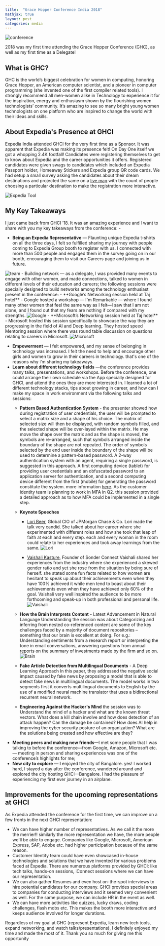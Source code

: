 ```yaml
---
title:  "Grace Hopper Conference India 2018"
mathjax: true
layout: post
categories: media
---
```


<img src="/assets/images/GHCI-18/Screenshot 2023-02-08 at 23.15.58.png" alt="conference"/>

2018 was my first time attending the Grace Hopper Conference (GHC), as well as my first time as a Delegate! 

## What is GHC?

GHC is the world’s biggest celebration for women in computing, honoring Grace Hopper, an American computer scientist, and a pioneer in computer
programming (she invented one of the first compiler related tools).
I strongly recommend all men-women alike in Technology to experience it for the inspiration, energy and enthusiasm shown by the flourishing women
technologists’ community. It’s amazing to see so many bright young women technologists on one platform who are inspired to change the world with their
ideas and skills.

## About Expedia's Presence at GHCI

Expedia India attended GHCI for the very first time as a Sponsor. It was apparent that Expedia was making its presence felt! On Day One itself we got a
whopping 2.4K footfall! Candidates were registering themselves to get to know about Expedia and the career opportunities it offers. Registered candidates
were given swags to candidates which included an Expedia Passport holder, Homeaway Stickers and Expedia group QR code cards. We had setup a
small survey asking the candidates about their dream destinations and projected the same on a [live map](https://emap.us-west-2.int.expedia.com/map)
with the count of people choosing a particular destination to make the registration more interactive.

<img src="/assets/images/GHCI-18/Screenshot 2023-02-08 at 23.16.18.png" alt="Expedia Tool"/>

## My Key Takeaways

I just came back from GHCI ’18. It was an amazing experience and I want to share with you my key takeaways from the conference: -
- **Being an Expedia Representative** — Flaunting unique Expedia t-shirts on all the three days, I felt so fulfilled sharing my journey with people
coming to Expedia Group booth to register with us. I connected with more than 500 people and engaged them in the survey going on in our
booth, encouraging them to visit our Careers page and joining us in future.
<img src="/assets/images/GHCI-18/Screenshot 2023-02-08 at 23.16.35.png" alt="team"/>
- Building network — as a delegate, I was provided many events to engage with other women, and made connections, talked to women in
different levels of their education and careers; the following sessions were specially designed to build networks among the technology enthusiast
present in the conference:
   - **Google’s Networking session held at Taj hotel** - Google hosted a workshop — I'm Remarkable — where I found many other women
that feel the same way as I felt—I saw that I am not alone, and I found out that my fears are nothing if compared with my strengths. 
<img src="/assets/images/GHCI-18/Screenshot 2023-02-08 at 23.16.43.png" alt="Google"/>
   - **Microsoft’s Networking session held at Taj hotel** - Microsoft hosted this session specifically to showcase the way they are progressing
in the field of AI and Deep learning. They hosted speed Mentoring session where there was round table discussion on questions relating
to careers in Microsoft.
<img src="/assets/images/GHCI-18/Screenshot 2023-02-08 at 23.16.50.png" alt="Microsoft"/>

- **Empowerment** — I felt empowered, and my sense of belonging in technology was increased. I felt the need to help and encourage other girls
and women to grow in their careers in technology. that's one of the reasons why I’m sharing my takeaways.
- **Learn about different technology fields** —the conference provides many talks, presentations, and workshops. Before the conference, one could
arrange their own schedule via the App specially designed for GHCI, and attend the ones they are more interested in. I learned a lot of different
technology stacks, tips about growing in career, and how can I make my space in work environment via the following talks and sessions:  
   - **Pattern Based Authentication System** - the presenter showed how during registration of user credentials, the user will be prompted to select a matrix size and a shape of his
choice. The matrix of selected size will then be displayed, with random symbols filled, and the selected shape will be over-layed within
the matrix. He may move the shape over the matrix and as the shape is moved, the symbols are re-arranged, such that symbols
arranged inside the boundary of the shape are not repeated. The order of symbols selected by the end user inside the boundary of the
shape will be used to determine a pattern-based password. A 2-way authentication system with an agent, requiring a single password, is
suggested in this approach. A first computing device (tablet) for providing user credentials and an obfuscated password to an application
server for authentication, and a second computing device different from the first (mobile) for generating the password constitute the
system. more information [here](https://patents.justia.com/patent/10078741). As the customer identity team is planning to work in MFA in Q2. this session provided a detailed approach as to how MFA could be
implemented in a single step.
   - **Keynote Speeches**
     -  [Lori Beer](https://www.linkedin.com/in/lori-beer-93355a/), Global CIO of JPMorgan Chase & Co.
        Lori made the talk very candid. She talked about her career where she experimented with different roles and how she took that
        leap of faith at each and every step. each and every woman in the room could relate to her experiences and took away
        learnings from the same.
        <img src="/assets/images/GHCI-18/Screenshot 2023-02-08 at 23.16.58.png" alt="Lori"/>
        
     -  [Vaishali Kasture](https://www.linkedin.com/in/vaishalikasture/), Founder of Sonder Connect
        Vaishali shared her experiences from the industry where she experienced a skewed gender ratio and yet she rose from the situation by being sure of herself. 
        she stated some fun facts related to how women are hesitant to speak up about their achievements even when they have 100% achieved it while men tend to boast about their achievements even when they have achieved only 60% of the goal. 
        Vaishali very well inspired the audience to be more forthcoming and speak-up in both professional and personal life.
        <img src="/assets/images/GHCI-18/Screenshot 2023-02-08 at 23.17.06.png" alt="Vaishali"/>
        
   - **How the Brain Interprets Content** - Latest Advancement in Natural Language Understanding
      the session was about Categorizing and inferring from nested co-referenced content are some of the key challenges faced by a majority
      of document repositories – something that our brain is excellent at doing. For e.g.: Understanding sentiments from a research report or
      interpreting the tone in email conversations, answering questions from annual reports on the summary of investments made by the firm
      and so on.
      <img src="/assets/images/GHCI-18/Screenshot 2023-02-08 at 23.17.15.png" alt="Brain"/>

   - **Fake Article Detection from Multilingual Documents** - A Deep Learning Approach
      In this paper, they addressed the negative social impact caused by fake news by proposing a model that is able to detect fake news in
      multilingual documents. The model works in two segments first it converts multilingual documents to English by the use of a modified
      neural machine translator that uses a bidirectional recurrent neural network.
   - **Engineering Against the Hacker's Mind**
      the session was to Understand the mind of a hacker and what are the known threat vectors. What does a kill chain involve and how does
      detection of an attack happen? Can the damage be contained? How does AI help in improving the cyber security posture of an
      organization? What are the solutions being created and how effective are they?
- **Meeting peers and making new friends**—I met some people that I was talking to before the conference—from Google, Amazon, Microsoft etc.—
meeting in person and sharing experiences was one of the conference’s highlights for me;
- **New city to explore** — I enjoyed the city of Bangalore. yes! I worked hard, I stayed a day after the conference, wandered around and explored
the city hosting GHCI—Bangalore. I had the pleasure of experiencing my first ever journey in an airplane.

## Improvements for the upcoming representations at GHCI

As Expedia attended the conference for the first time, we can improve on a few fronts in the next GHCI representation:
- We can have higher number of representatives. As we call it the more the merrier!! similarly the more representation we have, the more people
we'll be able to engage. Companies like Google, Microsoft, American Express, SAP, Adobe etc. had higher participation because of the same
reason.
- Customer Identity team could have even showcased in-house technologies and solutions that we have invented for various problems faced
at Expedia. There are numerous platforms provided by GHCI: like tech talks, hands-on sessions, iConnect sessions where we can have our
representation.
- We can also gather Resumes and even host on-the-spot interviews to hire potential candidates for our company. GHCI provides special areas
to companies for conducting interviews and it seemed very convenient as well. For the same purpose, we can include HR in the event as well.
- We can have more activities like quizzes, lucky draws, coding challenges, flash mobs etc. This makes the booth more interactive and keeps
audience involved for longer durations.

Regardless of my goal at GHC (represent Expedia, learn new tech tools, expand networking, and watch talks/presentations), I definitely enjoyed my time
and made the most of it. Thank you so much for giving me this opportunity 

